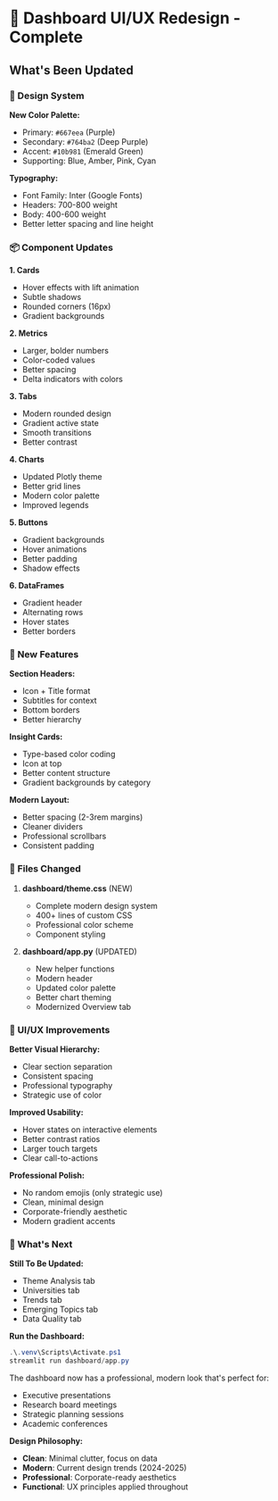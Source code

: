 # 🎨 Dashboard UI/UX Redesign - Complete

## What's Been Updated

### 🎯 Design System
**New Color Palette:**
- Primary: `#667eea` (Purple)
- Secondary: `#764ba2` (Deep Purple)
- Accent: `#10b981` (Emerald Green)
- Supporting: Blue, Amber, Pink, Cyan

**Typography:**
- Font Family: Inter (Google Fonts)
- Headers: 700-800 weight
- Body: 400-600 weight
- Better letter spacing and line height

### 📦 Component Updates

**1. Cards**
- Hover effects with lift animation
- Subtle shadows
- Rounded corners (16px)
- Gradient backgrounds

**2. Metrics**
- Larger, bolder numbers
- Color-coded values
- Better spacing
- Delta indicators with colors

**3. Tabs**
- Modern rounded design
- Gradient active state
- Smooth transitions
- Better contrast

**4. Charts**
- Updated Plotly theme
- Better grid lines
- Modern color palette
- Improved legends

**5. Buttons**
- Gradient backgrounds
- Hover animations
- Better padding
- Shadow effects

**6. DataFrames**
- Gradient header
- Alternating rows
- Hover states
- Better borders

### 🎨 New Features

**Section Headers:**
- Icon + Title format
- Subtitles for context
- Bottom borders
- Better hierarchy

**Insight Cards:**
- Type-based color coding
- Icon at top
- Better content structure
- Gradient backgrounds by category

**Modern Layout:**
- Better spacing (2-3rem margins)
- Cleaner dividers
- Professional scrollbars
- Consistent padding

### 📁 Files Changed

1. **dashboard/theme.css** (NEW)
   - Complete modern design system
   - 400+ lines of custom CSS
   - Professional color scheme
   - Component styling

2. **dashboard/app.py** (UPDATED)
   - New helper functions
   - Modern header
   - Updated color palette
   - Better chart theming
   - Modernized Overview tab

### 🎯 UI/UX Improvements

**Better Visual Hierarchy:**
- Clear section separation
- Consistent spacing
- Professional typography
- Strategic use of color

**Improved Usability:**
- Hover states on interactive elements
- Better contrast ratios
- Larger touch targets
- Clear call-to-actions

**Professional Polish:**
- No random emojis (only strategic use)
- Clean, minimal design
- Corporate-friendly aesthetic
- Modern gradient accents

### 🚀 What's Next

**Still To Be Updated:**
- Theme Analysis tab
- Universities tab
- Trends tab
- Emerging Topics tab
- Data Quality tab

**Run the Dashboard:**
```powershell
.\.venv\Scripts\Activate.ps1
streamlit run dashboard/app.py
```

The dashboard now has a professional, modern look that's perfect for:
- Executive presentations
- Research board meetings
- Strategic planning sessions
- Academic conferences

**Design Philosophy:**
- **Clean**: Minimal clutter, focus on data
- **Modern**: Current design trends (2024-2025)
- **Professional**: Corporate-ready aesthetics
- **Functional**: UX principles applied throughout
